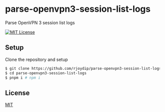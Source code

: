 # parse-openvpn3-session-list-logs

Parse OpenVPN 3 session list logs

[![MIT License](https://img.shields.io/badge/License-MIT-green.svg)](https://choosealicense.com/licenses/mit/)

## Setup

Clone the repository and setup

```sh
$ git clone https://github.com/rjoydip/parse-openvpn3-session-list-logs.git
$ cd parse-openvpn3-session-list-logs
$ pnpm i # npm i
```

## License

[MIT](https://choosealicense.com/licenses/mit/)
